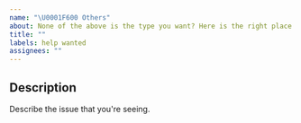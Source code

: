 ```yaml
---
name: "\U0001F600 Others"
about: None of the above is the type you want? Here is the right place to report.
title: ""
labels: help wanted
assignees: ""
---
```


<!--
  Please fill out each section below, otherwise, your issue will be closed. This info allows Actionsflow maintainers to diagnose (and fix!) your issue as quickly as possible.

  Useful Links:
  - Documentation: https://actionsflow.github.io/docs

  Before opening a new issue, please search existing issues: https://github.com/actionsflow/actionsflow/issues
-->

## Description

Describe the issue that you're seeing.
